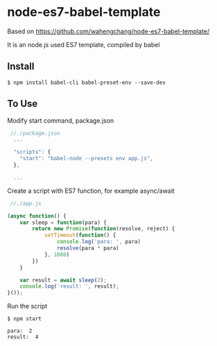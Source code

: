 # node-es7-babel-template

Based on https://github.com/wahengchang/node-es7-babel-template/

It is an node.js used ES7 template, compiled by babel 

## Install

```
$ npm install babel-cli babel-preset-env --save-dev
```

## To Use
Modify start command, package.json
```javascript
 //./package.json
  ...

  "scripts": {
    "start": "babel-node --presets env app.js",
  },

  ...
```

Create a script with ES7 function, for example async/await
```javascript
 //./app.js

(async function() {
    var sleep = function(para) {
        return new Promise(function(resolve, reject) {
            setTimeout(function() {
                console.log('para: ', para)
                resolve(para * para)
            }, 1000)
        })
    }

    var result = await sleep(2);
    console.log('result: ', result);
}());
```

Run the script 
```
$ npm start

para:  2
result:  4

```